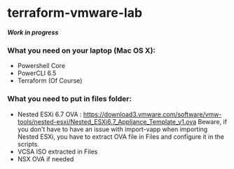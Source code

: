 # terraform-vmware-lab

***Work in progress***

### What you need on your laptop (Mac OS X):
- Powershell Core
- PowerCLI 6.5 
- Terraform (Of Course)

### What you need to put in files folder: 
- Nested ESXi 6.7 OVA : https://download3.vmware.com/software/vmw-tools/nested-esxi/Nested_ESXi6.7_Appliance_Template_v1.ova
Beware, if you don't have to have an issue with import-vapp when importing Nested ESXi, you have to extract OVA file in Files and configure it in the scripts.
- VCSA ISO extracted in Files 
- NSX OVA if needed